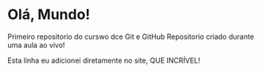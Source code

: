 # Olá, Mundo!
 Primeiro repositorio do curswo dce Git e GitHub
 Repositorio criado durante uma aula ao vivo!
 
Esta linha  eu adicionei diretamente no site, QUE INCRÍVEL!

